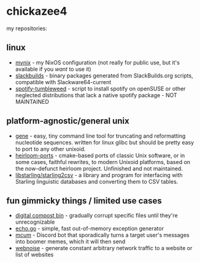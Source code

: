 # chickazee4

my repositories:

## linux

* [mynix](https://github.com/chickazee4/mynix) - my NixOS configuration (not really for public use, but it's available if you *want* to use it)
* [slackbuilds](https://github.com/chickazee4/slackbuilds) - binary packages generated from SlackBuilds.org scripts, compatible with Slackware64-current
* [spotify-tumbleweed](https://github.com/chickazee4/spotify-tumbleweed) - script to install spotify on openSUSE or other neglected distributions that lack a native spotify package - NOT MAINTAINED

## platform-agnostic/general unix

* [gene](https://github.com/chickazee4/gene) - easy, tiny command line tool for truncating and reformatting nucleotide sequences. written for linux glibc but should be pretty easy to port to any other unixoid. 
* [heirloom-ports](https://github.com/chickazee4/heirloom-ports) - cmake-based ports of classic Unix software, or in some cases, faithful rewrites, to modern Unixoid platforms, based on the now-defunct heirloom project. Unfinished and not maintained.
* [libstarling/starling2csv](https://github.com/chickazee4/starling) - a library and program for interfacing with Starling linguistic databases and converting them to CSV tables.

## fun gimmicky things / limited use cases

* [digital compost bin](https://github.com/chickazee4/digitalcompostbin) - gradually corrupt specific files until they're unrecognizable
* [echo.go](https://github.com/chickazee4/echo.go) - simple, fast out-of-memory exception generator
* [mcum](https://github.com/chickazee4/mcum) - Discord bot that sporadically turns a target user's messages into boomer memes, which it will then send
* [webnoise](https://github.com/chickazee4/webnoise) - generate constant arbitrary network traffic to a website or list of websites
